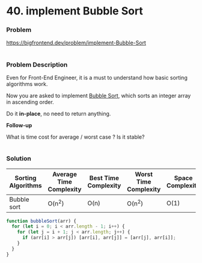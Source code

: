 # 40. implement Bubble Sort

### Problem

https://bigfrontend.dev/problem/implement-Bubble-Sort

#

### Problem Description

Even for Front-End Engineer, it is a must to understand how basic sorting algorithms work.

Now you are asked to implement [Bubble Sort](https://en.wikipedia.org/wiki/Bubble_sort), which sorts an integer array in ascending order.

Do it **in-place**, no need to return anything.

**Follow-up**

What is time cost for average / worst case ? Is it stable?

#

### Solution

| Sorting Algorithms | Average Time Complexity | Best Time Complexity | Worst Time Complexity | Space Complexity | Stability |
| ------------------ | ----------------------- | -------------------- | --------------------- | ---------------- | --------- |
| Bubble sort        | O(n<sup>2</sup>)        | O(n)                 | O(n<sup>2</sup>)      | O(1)             | stable    |

```javascript
function bubbleSort(arr) {
  for (let i = 0; i < arr.length - 1; i++) {
    for (let j = i + 1; j < arr.length; j++) {
      if (arr[i] > arr[j]) [arr[i], arr[j]] = [arr[j], arr[i]];
    }
  }
}
```
